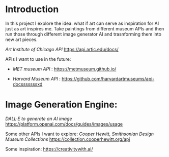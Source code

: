# Introduction
In this project I explore the idea: what if art can serve as inspiration for AI just as art inspires me. Take paintings from different museum APIs and then run those through different image generator AI and trasnforming them into new art pieces. 

*Art Institute of Chicago API*
https://api.artic.edu/docs/

APIs I want to use in the future:
- *MET museum API* : https://metmuseum.github.io/

- *Harvard Museum API* : https://github.com/harvardartmuseums/api-docsssssssxd

# Image Generation Engine:
*DALL·E to generate an AI image*
https://platform.openai.com/docs/guides/images/usage

Some other APIs I want to explore:
*Cooper Hewitt, Smithsonian Design Museum Collections*
https://collection.cooperhewitt.org/api

Some inspiration:
https://creativitywith.ai/

